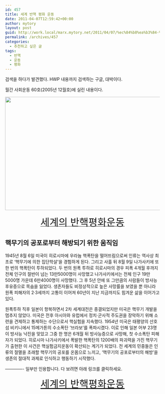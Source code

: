 ```yaml
---
id: 457
title: 세계 반핵 평화 운동
date: 2011-04-07T12:59:42+00:00
author: mytory
layout: post
guid: http://work.local/marx.mytory.net/2011/04/07/%ec%84%b8%ea%b3%84-%eb%b0%98%ed%95%b5-%ed%8f%89%ed%99%94-%ec%9a%b4%eb%8f%99/
permalink: /archives/457
categories:
  - 추천하고 싶은 글
tags:
  - 반핵
  - 운동
  - 평화
---
```

검색을 하다가 발견했다. HWP 내용까지 검색하는 구글, 대박이다.

월간 사회운동 60호(2005년 12월호)에 실린 내용이다.

<img src="http://work.local/marx.mytory.net/wp-content/uploads/1/cfile29.uf.2066ED594D9DB4C514EF66.jpg" class="aligncenter" width="550" height="368" alt="" filename="60_반전_진재연4.jpg" filemime="image/jpeg" />

<p style="text-align: center; ">
  <a href="http://www.movements.or.kr/bbs/view.php?board=journal&id=1421" target="_self" title="[http://www.movements.or.kr/bbs/view.php?board=journal&id=1421]로 이동합니다."><span style="font-size: 24pt; ">세계의 반핵평화운동</span></a>
</p>

## 핵무기의 공포로부터 해방되기 위한 움직임

<p style="text-align: left; ">
  1945년 8월 6일 미국이 히로시마에 우라늄 핵폭탄을 떨어뜨림으로써 인류는 역사상 최초로 &#8216;핵무기에 의한 집단학살&#8217;을 경험하게 된다. 그리고 사흘 뒤 8월 9일 나가사키에 또 한 번의 핵폭탄이 투하되었다. 두 번의 원폭 투하로 히로시마의 경우 피폭 4개월 후까지 전체 인구의 절반이 넘는 13만5000명이 사망했고 나가사키에서는 전체 인구 19만5000명 가운데 6만4000명이 사망했다. 그 후 5년 안에 또 그만큼의 사람들이 방사능 후유증으로 목숨을 잃었다. 생존자들도 비정상적으로 높은 사망률을 보였을 뿐 아니라 원폭 피해자의 2·3세까지 고통이 이어져 60년이 지난 지금까지도 힘겨운 삶을 이어가고 있다.&nbsp;
</p>

<p style="text-align: left; ">
  원폭투하 직후 일본이 항복하면서 2차 세계대전은 종결되었지만 미국은 핵무기 개발을 멈추지 않았다. 미국은 전후 아시아와 유럽에서 정치·군사적 주도권을 장악하기 위해 소련을 견제하고 통제하는 수단으로서 핵실험을 지속했다. 1954년 미국은 태평양의 산호섬 비키니에서 15메가톤의 수소폭탄 &#8216;브라보&#8217;를 폭파시켰다. 이로 인해 일본 어부 23명이 방사능 낙진을 맞았고 그중 한 명은 6개월 뒤 방사능증으로 사망해, 첫 수소폭탄 피해자가 되었다. 히로시마 나가사키에서 폭발한 핵폭탄의 1200배의 파괴력을 가진 핵무기가 출현한 이 사건은 핵실험금지운동이 확산되는 계기가 되었다. 전 세계의 민중들은 인류의 절멸을 초래할 핵무기의 공포를 온몸으로 느끼고, &#8216;핵무기의 공포로부터의 해방&#8217;을 생존의 절대적 과제로 인식하고 행동하기 시작했다.
</p>

<p style="text-align: left; ">
  &#8212;&#8212;&#8212;&#8212;- 일부만 인용합니다. 다 보려면 아래 링크를 클릭하세요.
</p>

<p style="text-align: left; ">
  <p style="text-align: center; ">
    <span style="font-size: 24pt; "><a href="http://www.movements.or.kr/bbs/view.php?board=journal&id=1421" target="_self" title="[http://www.movements.or.kr/bbs/view.php?board=journal&id=1421]로 이동합니다.">세계의 반핵평화운동</a></span>
  </p>
  
  <p style="text-align: left; ">
  </p>